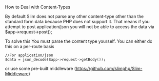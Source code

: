 
How to Deal with Content-Types

By default Slim does not parse any other content-type other than the standard form data because PHP does not support it. That means if you attempt to post application/json you will not be able to access the data via $app->request->post(); 

To solve this
You must parse the content type yourself. You can either do this on a per-route basis

````
//For application/json
$data = json_decode($app->request->getBody());
````

 or use some pre-built middleware (https://github.com/slimphp/Slim-Middleware)

